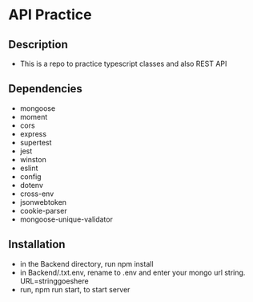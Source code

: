 # API Practice

## Description
* This is a repo to practice typescript classes and also REST API 

## Dependencies
* mongoose
* moment
* cors
* express
* supertest
* jest
* winston
* eslint
* config
* dotenv
* cross-env
* jsonwebtoken
* cookie-parser
* mongoose-unique-validator


## Installation
* in the Backend directory, run npm install
* in Backend/.txt.env, rename to .env and enter your mongo url string. URL=stringgoeshere
* run, npm run start, to start server
